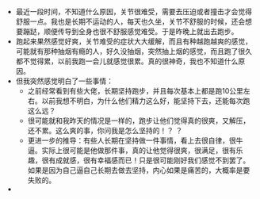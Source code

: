 - 最近一段时间，不知道什么原因，关节很难受，需要去压迫或者撞击才会觉得舒服一点。我也是长期不运动的人，每天也久坐，关节不舒服的时候，还会想要蹦跶，顺便传导到全身也很不舒服感觉难受。于是昨晚上就出去跑步。
- 跑起来果然感觉好爽，关节难受的症状大大缓解，而且有种越跑越爽的感觉，可能就有那种抽烟有瘾的人，好久没抽烟，突然抽上烟的感觉，而且跑了很久都不觉得累，以前我跑一会儿就感觉很累。真的很神奇，我也不知道什么原因。
- 但我突然感觉明白了一些事情：
	- 之前经常看到有些大佬，长期坚持跑步，并且每次基本上都是跑10公里左右。以前我想不明白，为什么他们精力这么好，能坚持下去，还能每次跑这么远？
	- 很可能就和我昨天的情况是一样的，跑步让他们觉得真的很爽，又解压，还不累。这么爽的事，你问我是怎么坚持的！？ ？
	- 更进一步的推导：有些人长期在坚持做一件事情，看上去很自律，很牛逼。实际上很可能是他做那件事，真的让他觉得很爽，很满足，很有乐趣，很有成就感，很有幸福感而已！只是很可能刚好我们感觉不到罢了。如果是因为自己逼自己长期去做去坚持，内心如果是痛苦的，大概率是要失败的。
-